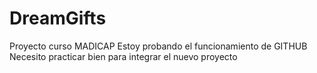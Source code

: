# DreamGifts
Proyecto curso MADICAP
Estoy probando el funcionamiento de GITHUB
Necesito practicar bien para integrar el nuevo proyecto
